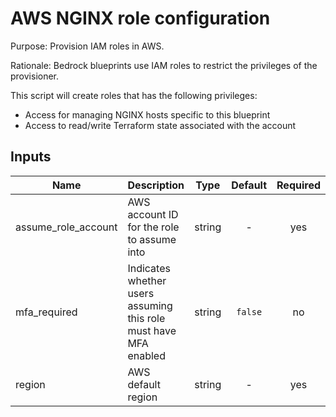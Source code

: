 # AWS NGINX role configuration

Purpose: Provision IAM roles in AWS.

Rationale: Bedrock blueprints use IAM roles to restrict the privileges of the provisioner.

This script will create roles that has the following privileges:

* Access for managing NGINX hosts specific to this blueprint
* Access to read/write Terraform state associated with the account

## Inputs

| Name | Description | Type | Default | Required |
|------|-------------|:----:|:-----:|:-----:|
| assume\_role\_account | AWS account ID for the role to assume into | string | - | yes |
| mfa\_required | Indicates whether users assuming this role must have MFA enabled | string | `false` | no |
| region | AWS default region | string | - | yes |

